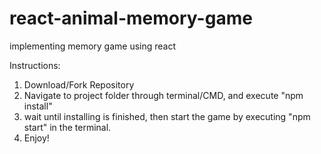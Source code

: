 # react-animal-memory-game
implementing memory game using react

Instructions:

1. Download/Fork Repository
2. Navigate to project folder through terminal/CMD, and execute "npm install"
3. wait until installing is finished, then start the game by executing "npm start" in the terminal.
4. Enjoy!
